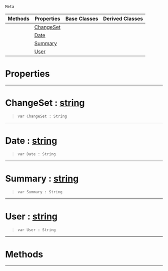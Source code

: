  `Meta`

|Methods|Properties|Base Classes|Derived Classes|
|---|---|---|---|
| |[ ChangeSet](https://github.com/dragonCASTjosh/PlasmaDocs/blob/master/code_reference/class_reference/revision.markdown#changeset-plasma-engine-do)| | |
| |[ Date](https://github.com/dragonCASTjosh/PlasmaDocs/blob/master/code_reference/class_reference/revision.markdown#date-plasma-engine-documen)| | |
| |[ Summary](https://github.com/dragonCASTjosh/PlasmaDocs/blob/master/code_reference/class_reference/revision.markdown#summary-plasma-engine-docu)| | |
| |[ User](https://github.com/dragonCASTjosh/PlasmaDocs/blob/master/code_reference/class_reference/revision.markdown#user-plasma-engine-documen)| | |


 #  Properties


---  
 #  ChangeSet : [string](https://github.com/dragonCASTjosh/PlasmaDocs/blob/master/code_reference/lightning_base_types/string.markdown)

> 
> ``` lang=cpp, name=Lightning
> var ChangeSet : String


---  
 #  Date : [string](https://github.com/dragonCASTjosh/PlasmaDocs/blob/master/code_reference/lightning_base_types/string.markdown)

> 
> ``` lang=cpp, name=Lightning
> var Date : String


---  
 #  Summary : [string](https://github.com/dragonCASTjosh/PlasmaDocs/blob/master/code_reference/lightning_base_types/string.markdown)

> 
> ``` lang=cpp, name=Lightning
> var Summary : String


---  
 #  User : [string](https://github.com/dragonCASTjosh/PlasmaDocs/blob/master/code_reference/lightning_base_types/string.markdown)

> 
> ``` lang=cpp, name=Lightning
> var User : String


---  
 #  Methods


---  
 

 